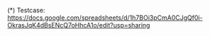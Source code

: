 (*) Testcase: https://docs.google.com/spreadsheets/d/1h7BOi3pCmA0CJgQf0i-OkrasJqK4dBsENcQ7oHhcA1o/edit?usp=sharing
